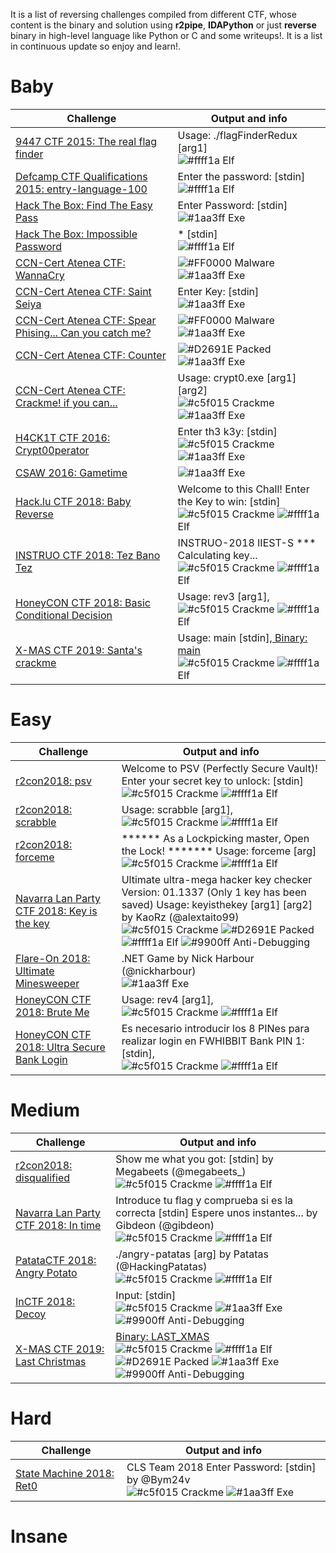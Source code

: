 It is a list of reversing challenges compiled from different CTF, whose content is the binary and solution using <b>r2pipe</b>, <b>IDAPython</b> or just <b>reverse</b> binary in high-level language like Python or C and some writeups!. It is a list in continuous update so enjoy and learn!.
# Baby
| Challenge  | Output and info|
| ----- | ------ |
| <a href="https://github.com/naivenom/reversing-list/tree/master/9447%20CTF%202015/The%20real%20flag%20finder">9447 CTF 2015: The real flag finder</a>  | Usage: ./flagFinderRedux [arg1] <br> ![#ffff1a](https://placehold.it/15/ffff1a/000000?text=+) Elf|
| <a href="https://github.com/naivenom/reversing-list/tree/master/Defcamp%20CTF%20Qualifications%202015/entry-language-100">Defcamp CTF Qualifications 2015: entry-language-100</a> | Enter the password: [stdin] <br> ![#ffff1a](https://placehold.it/15/ffff1a/000000?text=+) Elf|
| <a href="https://github.com/naivenom/reversing-list/tree/master/Hack%20The%20Box/Find%20The%20Easy%20Pass">Hack The Box: Find The Easy Pass</a> | Enter Password: [stdin] <br> ![#1aa3ff](https://placehold.it/15/1aa3ff/000000?text=+) Exe|
| <a href="https://github.com/naivenom/reversing-list/tree/master/Hack%20The%20Box/Impossible%20Password">Hack The Box: Impossible Password</a> | * [stdin] <br> ![#ffff1a](https://placehold.it/15/ffff1a/000000?text=+) Elf|
| <a href="https://github.com/naivenom/reversing-list/tree/master/Atenea%20CTF/WannaCry">CCN-Cert Atenea CTF: WannaCry</a> | ![#FF0000](https://placehold.it/15/ff0000/000000?text=+) Malware ![#1aa3ff](https://placehold.it/15/1aa3ff/000000?text=+) Exe|
| <a href="https://github.com/naivenom/reversing-list/tree/master/Atenea%20CTF/Saint%20Seiya">CCN-Cert Atenea CTF: Saint Seiya</a> | Enter Key: [stdin] <br> ![#1aa3ff](https://placehold.it/15/1aa3ff/000000?text=+) Exe |
| <a href="https://github.com/naivenom/reversing-list/tree/master/Atenea%20CTF/Spear%20Phising...%20Can%20you%20catch%20me">CCN-Cert Atenea CTF: Spear Phising... Can you catch me?</a> | ![#FF0000](https://placehold.it/15/ff0000/000000?text=+) Malware ![#1aa3ff](https://placehold.it/15/1aa3ff/000000?text=+) Exe|
| <a href="https://github.com/naivenom/reversing-list/tree/master/Atenea%20CTF/Counter">CCN-Cert Atenea CTF: Counter</a> | ![#D2691E](https://placehold.it/15/d2691e/000000?text=+) Packed ![#1aa3ff](https://placehold.it/15/1aa3ff/000000?text=+) Exe|
| <a href="https://github.com/naivenom/reversing-list/tree/master/Atenea%20CTF/Crackme-%20if%20you%20can...">CCN-Cert Atenea CTF: Crackme! if you can...</a>  | Usage: crypt0.exe [arg1] [arg2] <br>![#c5f015](https://placehold.it/15/c5f015/000000?text=+) Crackme ![#1aa3ff](https://placehold.it/15/1aa3ff/000000?text=+) Exe|
| <a href="https://github.com/naivenom/reversing-list/tree/master/H4CK1T%20CTF%202016/Crypt00perator">H4CK1T CTF 2016: Crypt00perator</a>  | Enter th3 k3y: [stdin] <br>![#c5f015](https://placehold.it/15/c5f015/000000?text=+) Crackme ![#1aa3ff](https://placehold.it/15/1aa3ff/000000?text=+) Exe|
| <a href="https://github.com/naivenom/reversing-list/tree/master/CSAW%202016/Gametime">CSAW 2016: Gametime</a>  | ![#1aa3ff](https://placehold.it/15/1aa3ff/000000?text=+) Exe|
| <a href="https://github.com/naivenom/reversing-list/tree/master/Hacklu%20CTF%202018/Baby%20Reverse">Hack.lu CTF 2018: Baby Reverse</a>  | Welcome to this Chall! Enter the Key to win: [stdin] <br>![#c5f015](https://placehold.it/15/c5f015/000000?text=+) Crackme ![#ffff1a](https://placehold.it/15/ffff1a/000000?text=+) Elf|
| <a href="https://github.com/naivenom/reversing-list/tree/master/INSTRUO%20CTF%202018/Tez%20Bano%20Tez">INSTRUO CTF 2018: Tez Bano Tez</a>  | INSTRUO-2018 IIEST-S *** Calculating key... <br>![#c5f015](https://placehold.it/15/c5f015/000000?text=+) Crackme ![#ffff1a](https://placehold.it/15/ffff1a/000000?text=+) Elf|
| <a href="https://github.com/naivenom/reversing-list/tree/master/HoneyCON%20CTF%202018/Basic%20Conditional%20Decision">HoneyCON CTF 2018: Basic Conditional Decision</a>  | Usage: rev3 [arg1], <br>![#c5f015](https://placehold.it/15/c5f015/000000?text=+) Crackme ![#ffff1a](https://placehold.it/15/ffff1a/000000?text=+) Elf|
| <a href="https://naivenom.com/ctf/X-MAS19/#santa-crackme">X-MAS CTF 2019: Santa's crackme</a>  | Usage: main [stdin],<a href="https://github.com/naivenom/reversing-list/tree/master/X-MAS%20CTF%202019"> Binary: main</a> <br>![#c5f015](https://placehold.it/15/c5f015/000000?text=+) Crackme ![#ffff1a](https://placehold.it/15/ffff1a/000000?text=+) Elf|


# Easy
| Challenge  | Output and info|
| ----- | ------ |
| <a href="https://github.com/naivenom/reversing-list/tree/master/r2con2018/psv">r2con2018: psv</a>  | Welcome to PSV (Perfectly Secure Vault)! Enter your secret key to unlock: [stdin] <br>![#c5f015](https://placehold.it/15/c5f015/000000?text=+) Crackme ![#ffff1a](https://placehold.it/15/ffff1a/000000?text=+) Elf|
| <a href="https://github.com/naivenom/reversing-list/tree/master/r2con2018/scrabble">r2con2018: scrabble</a>  | Usage: scrabble [arg1], <br>![#c5f015](https://placehold.it/15/c5f015/000000?text=+) Crackme ![#ffff1a](https://placehold.it/15/ffff1a/000000?text=+) Elf|
| <a href="https://github.com/naivenom/reversing-list/tree/master/r2con2018/forceme">r2con2018: forceme</a>  | ****** As a Lockpicking master, Open the Lock! *******  Usage: forceme [arg] <br>![#c5f015](https://placehold.it/15/c5f015/000000?text=+) Crackme ![#ffff1a](https://placehold.it/15/ffff1a/000000?text=+) Elf|
| <a href="https://github.com/naivenom/reversing-list/tree/master/Navarra%20Lan%20Party%20CTF%202018/Key%20is%20the%20key">Navarra Lan Party CTF 2018: Key is the key</a>  | Ultimate ultra-mega hacker key checker Version: 01.1337 (Only 1 key has been saved) Usage: keyisthekey [arg1] [arg2] by KaoRz (@alextaito99) <br>![#c5f015](https://placehold.it/15/c5f015/000000?text=+) Crackme ![#D2691E](https://placehold.it/15/d2691e/000000?text=+) Packed ![#ffff1a](https://placehold.it/15/ffff1a/000000?text=+) Elf ![#9900ff](https://placehold.it/15/9900ff/000000?text=+) Anti-Debugging|
| <a href="https://github.com/naivenom/reversing-list/tree/master/Flare-On%202018/Ultimate%20Minesweeper">Flare-On 2018: Ultimate Minesweeper</a>  | .NET Game by Nick Harbour (@nickharbour) <br>![#1aa3ff](https://placehold.it/15/1aa3ff/000000?text=+) Exe|
| <a href="https://github.com/naivenom/reversing-list/tree/master/HoneyCON%20CTF%202018/Brute%20Me">HoneyCON CTF 2018: Brute Me</a>  | Usage: rev4 [arg1], <br>![#c5f015](https://placehold.it/15/c5f015/000000?text=+) Crackme ![#ffff1a](https://placehold.it/15/ffff1a/000000?text=+) Elf|
| <a href="https://github.com/naivenom/reversing-list/tree/master/HoneyCON%20CTF%202018/Ultra%20Secure%20Bank%20Login">HoneyCON CTF 2018: Ultra Secure Bank Login</a>  | Es necesario introducir los 8 PINes para realizar login en FWHIBBIT Bank PIN 1: [stdin], <br>![#c5f015](https://placehold.it/15/c5f015/000000?text=+) Crackme ![#ffff1a](https://placehold.it/15/ffff1a/000000?text=+) Elf|

# Medium

| Challenge  | Output and info|
| ----- | ------ |
| <a href="https://github.com/naivenom/reversing-list/tree/master/r2con2018/disqualified">r2con2018: disqualified</a>  | Show me what you got: [stdin] by Megabeets (@megabeets_) <br>![#c5f015](https://placehold.it/15/c5f015/000000?text=+) Crackme ![#ffff1a](https://placehold.it/15/ffff1a/000000?text=+) Elf|
| <a href="https://github.com/naivenom/reversing-list/tree/master/Navarra%20Lan%20Party%20CTF%202018/In%20time">Navarra Lan Party CTF 2018: In time</a>  | Introduce tu flag y comprueba si es la correcta [stdin] Espere unos instantes... by Gibdeon (@gibdeon) <br>![#c5f015](https://placehold.it/15/c5f015/000000?text=+) Crackme ![#ffff1a](https://placehold.it/15/ffff1a/000000?text=+) Elf|
| <a href="https://github.com/naivenom/reversing-list/tree/master/PatataCTF/Angry%20Potato">PatataCTF 2018: Angry Potato</a>  | ./angry-patatas [arg] by Patatas (@HackingPatatas) <br>![#c5f015](https://placehold.it/15/c5f015/000000?text=+) Crackme ![#ffff1a](https://placehold.it/15/ffff1a/000000?text=+) Elf|
| <a href="https://github.com/naivenom/reversing-list/tree/master/InCTF%202018/Decoy">InCTF 2018: Decoy</a>  | Input: [stdin] <br>![#c5f015](https://placehold.it/15/c5f015/000000?text=+) Crackme ![#1aa3ff](https://placehold.it/15/1aa3ff/000000?text=+) Exe ![#9900ff](https://placehold.it/15/9900ff/000000?text=+) Anti-Debugging|
| <a href="https://naivenom.com/ctf/X-MAS19/#last-christmas">X-MAS CTF 2019: Last Christmas</a>  | <a href="https://github.com/naivenom/reversing-list/tree/master/X-MAS%20CTF%202019">Binary: LAST_XMAS</a> <br>![#c5f015](https://placehold.it/15/c5f015/000000?text=+) Crackme ![#ffff1a](https://placehold.it/15/ffff1a/000000?text=+) Elf ![#D2691E](https://placehold.it/15/d2691e/000000?text=+) Packed ![#1aa3ff](https://placehold.it/15/1aa3ff/000000?text=+) Exe ![#9900ff](https://placehold.it/15/9900ff/000000?text=+) Anti-Debugging|
# Hard
| Challenge  | Output and info|
| ----- | ------ |
| <a href="https://github.com/naivenom/reversing-list/tree/master/State%20machine/Ret0">State Machine 2018: Ret0</a>  |CLS Team 2018 Enter Password: [stdin] by @Bym24v<br>![#c5f015](https://placehold.it/15/c5f015/000000?text=+) Crackme ![#1aa3ff](https://placehold.it/15/1aa3ff/000000?text=+) Exe|

# Insane
